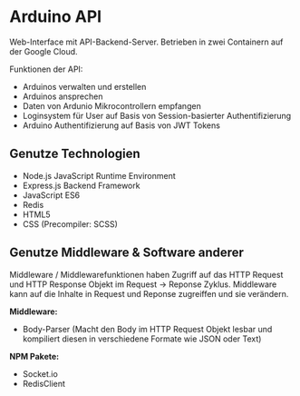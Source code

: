 # Arduino API

Web-Interface mit API-Backend-Server. Betrieben in zwei Containern auf der Google Cloud.

Funktionen der API:

- Arduinos verwalten und erstellen
- Arduinos ansprechen
- Daten von Ardunio Mikrocontrollern empfangen
- Loginsystem für User auf Basis von Session-basierter Authentifizierung
- Arduino Authentifizierung auf Basis von JWT Tokens

## Genutze Technologien

- Node.js JavaScript Runtime Environment
- Express.js Backend Framework
- JavaScript ES6
- Redis
- HTML5
- CSS (Precompiler: SCSS)

## Genutze Middleware & Software anderer

Middleware / Middlewarefunktionen haben Zugriff auf das HTTP Request und HTTP Response Objekt im Request -> Reponse Zyklus.
Middleware kann auf die Inhalte in Request und Reponse zugreiffen und sie verändern.

**Middleware:**

- Body-Parser (Macht den Body im HTTP Request Objekt lesbar und kompiliert diesen in verschiedene Formate wie JSON oder Text)
  
**NPM Pakete:**

- Socket.io 
- RedisClient
